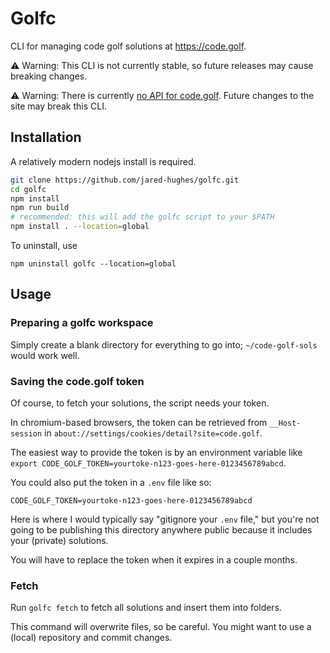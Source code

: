 # Golfc

CLI for managing code golf solutions at https://code.golf.

⚠️ Warning: This CLI is not currently stable, so future releases may cause breaking changes.

⚠️ Warning: There is currently [no API for code.golf](https://code.golf/about). Future changes to the site may break this CLI.

## Installation

A relatively modern nodejs install is required.

```bash
git clone https://github.com/jared-hughes/golfc.git
cd golfc
npm install
npm run build
# recommended: this will add the golfc script to your $PATH
npm install . --location=global
```

To uninstall, use

```
npm uninstall golfc --location=global
```

## Usage

### Preparing a golfc workspace

Simply create a blank directory for everything to go into; `~/code-golf-sols` would work well.

### Saving the code.golf token

Of course, to fetch your solutions, the script needs your token.

In chromium-based browsers, the token can be retrieved from `__Host-session` in `about://settings/cookies/detail?site=code.golf`.

The easiest way to provide the token is by an environment variable like `export CODE_GOLF_TOKEN=yourtoke-n123-goes-here-0123456789abcd`.

You could also put the token in a `.env` file like so:

```
CODE_GOLF_TOKEN=yourtoke-n123-goes-here-0123456789abcd
```

Here is where I would typically say "gitignore your `.env` file," but you're not going to be publishing this directory anywhere public because it includes your (private) solutions.

You will have to replace the token when it expires in a couple months.

### Fetch

Run `golfc fetch` to fetch all solutions and insert them into folders.

This command will overwrite files, so be careful. You might want to use a (local) repository and commit changes.
